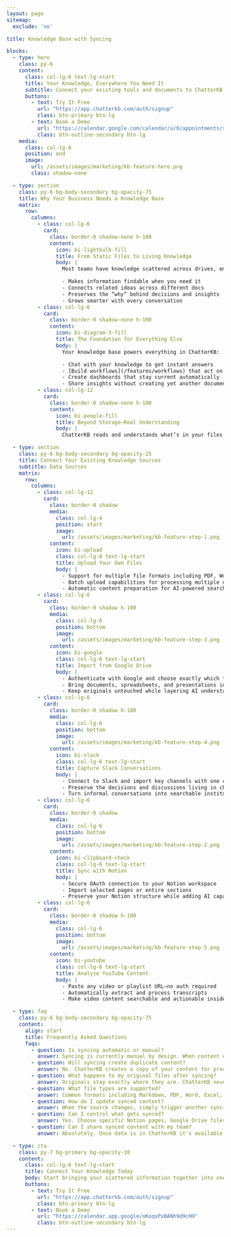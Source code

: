 ```yaml
---
layout: page
sitemap:
  exclude: 'no'

title: Knowledge Base with Syncing

blocks:
  - type: hero
    class: py-6
    content:
      class: col-lg-6 text-lg-start
      title: Your Knowledge, Everywhere You Need It
      subtitle: Connect your existing tools and documents to ChatterKB without disrupting your workflow. No more scattered information or duplicate content management.
      buttons:
        - text: Try It Free
          url: "https://app.chatterkb.com/auth/signup"
          class: btn-primary btn-lg
        - text: Book a Demo
          url: "https://calendar.google.com/calendar/u/0/appointments/schedules/AcZssZ0oYQ10osj27ugUfwOrSoV893uJ-kWPhIKNBhII5bTlwc3j6HdkEunH29TciGeOttFjfxqEn92O"
          class: btn-outline-secondary btn-lg
    media:
      class: col-lg-6
      position: end
      image:
        url: /assets/images/marketing/kb-feature-hero.png
        class: shadow-none

  - type: section
    class: py-6 bg-body-secondary bg-opacity-75
    title: Why Your Business Needs a Knowledge Base
    matrix:
      row:
        columns:
          - class: col-lg-6
            card:
              class: border-0 shadow-none h-100
              content:
                icon: bi-lightbulb-fill
                title: From Static Files to Living Knowledge
                body: |
                  Most teams have knowledge scattered across drives, emails, and personal notes. ChatterKB pulls it together into an interactive system that:

                  - Makes information findable when you need it
                  - Connects related ideas across different docs
                  - Preserves the “why” behind decisions and insights
                  - Grows smarter with every conversation
          - class: col-lg-6
            card:
              class: border-0 shadow-none h-100
              content:
                icon: bi-diagram-3-fill
                title: The Foundation for Everything Else
                body: |
                  Your knowledge base powers everything in ChatterKB:

                  - Chat with your knowledge to get instant answers
                  - [Build workflows](/features/workflows) that act on trusted information
                  - Create dashboards that stay current automatically
                  - Share insights without creating yet another document
          - class: col-lg-12
            card:
              class: border-0 shadow-none h-100
              content:
                icon: bi-people-fill
                title: Beyond Storage—Real Understanding
                body: |
                  ChatterKB reads and understands what’s in your files. Ask a question in plain English and it draws from PDFs, Google Drive docs, Notion pages, Slack conversations, and more—just like a well-informed teammate who has read everything.

  - type: section
    class: py-6 bg-body-secondary bg-opacity-25
    title: Connect Your Existing Knowledge Sources
    subtitle: Data Sources
    matrix:
      row:
        columns:
          - class: col-lg-12
            card:
              class: border-0 shadow
              media:
                class: col-lg-4
                position: start
                image:
                  url: /assets/images/marketing/kb-feature-step-1.png
              content:
                icon: bi-upload
                class: col-lg-8 text-lg-start
                title: Upload Your Own Files
                body: |
                  - Support for multiple file formats including PDF, Word, Excel, PowerPoint, and text files
                  - Batch upload capabilities for processing multiple documents at once
                  - Automatic content preparation for AI-powered search and chat
          - class: col-lg-6
            card:
              class: border-0 shadow h-100
              media:
                class: col-lg-6
                position: bottom
                image:
                  url: /assets/images/marketing/kb-feature-step-3.png
              content:
                icon: bi-google
                class: col-lg-6 text-lg-start
                title: Import from Google Drive
                body: |
                  - Authenticate with Google and choose exactly which files to sync
                  - Bring documents, spreadsheets, and presentations into your knowledge base
                  - Keep originals untouched while layering AI understanding on top
          - class: col-lg-6
            card:
              class: border-0 shadow h-100
              media:
                class: col-lg-6
                position: bottom
                image:
                  url: /assets/images/marketing/kb-feature-step-4.png
              content:
                icon: bi-slack
                class: col-lg-6 text-lg-start
                title: Capture Slack Conversations
                body: |
                  - Connect to Slack and import key channels with one click
                  - Preserve the decisions and discussions living in chat
                  - Turn informal conversations into searchable institutional knowledge
          - class: col-lg-6
            card:
              class: border-0 shadow
              media:
                class: col-lg-6
                position: bottom
                image:
                  url: /assets/images/marketing/kb-feature-step-2.png
              content:
                icon: bi-clipboard-check
                class: col-lg-6 text-lg-start
                title: Sync with Notion
                body: |
                  - Secure OAuth connection to your Notion workspace
                  - Import selected pages or entire sections
                  - Preserve your Notion structure while adding AI capabilities
          - class: col-lg-6
            card:
              class: border-0 shadow h-100
              media:
                class: col-lg-6
                position: bottom
                image:
                  url: /assets/images/marketing/kb-feature-step-5.png
              content:
                icon: bi-youtube
                class: col-lg-6 text-lg-start
                title: Analyze YouTube Content
                body: |
                  - Paste any video or playlist URL—no auth required
                  - Automatically extract and process transcripts
                  - Make video content searchable and actionable inside ChatterKB

  - type: faq
    class: py-6 bg-body-secondary bg-opacity-75
    content:
      align: start
      title: Frequently Asked Questions
      faqs:
        - question: Is syncing automatic or manual?
          answer: Syncing is currently manual by design. When content changes in your original sources you initiate the sync, giving you full control over when updates occur.
        - question: Will syncing create duplicate content?
          answer: No. ChatterKB creates a copy of your content for processing and AI access while leaving your originals untouched in Notion, Google Drive, Slack, or elsewhere.
        - question: What happens to my original files after syncing?
          answer: Originals stay exactly where they are. ChatterKB never modifies your source files—it only reads them and builds an AI-ready representation inside your knowledge base.
        - question: What file types are supported?
          answer: Common formats including Markdown, PDF, Word, Excel, PowerPoint, CSV, text files, and more. Notion imports retain headers, lists, tables, and embedded content.
        - question: How do I update synced content?
          answer: When the source changes, simply trigger another sync—either for a single file/page or an entire connection.
        - question: Can I control what gets synced?
          answer: Yes. Choose specific Notion pages, Google Drive files, or Slack channels to import so only relevant content enters your knowledge base.
        - question: Can I share synced content with my team?
          answer: Absolutely. Once data is in ChatterKB it's available to every teammate with access to that knowledge base, even if they lack permissions in the original tool.

  - type: cta
    class: py-7 bg-primary bg-opacity-10
    content:
      class: col-lg-6 text-lg-start
      title: Connect Your Knowledge Today
      body: Start bringing your scattered information together into one intelligent system.
      buttons:
        - text: Try It Free
          url: "https://app.chatterkb.com/auth/signup"
          class: btn-primary btn-lg
        - text: Book a Demo
          url: "https://calendar.app.google/oKoqxPxBANh9d9cH9"
          class: btn-outline-secondary btn-lg
---
```

